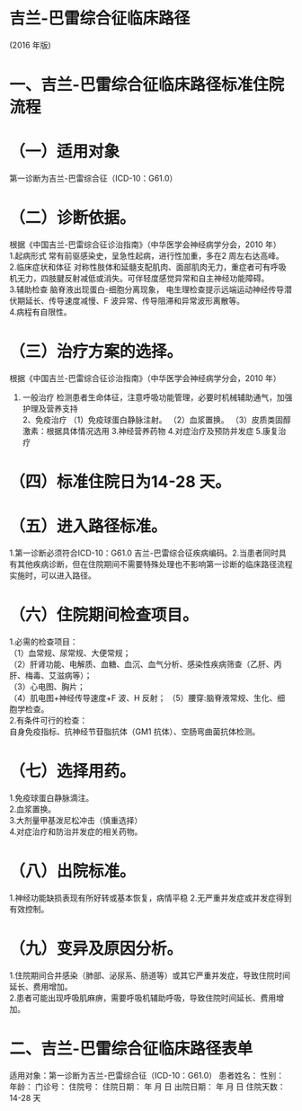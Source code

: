 # 吉兰-巴雷综合征临床路径  
(2016 年版)  
# 一、吉兰-巴雷综合征临床路径标准住院流程  
# （一）适用对象  
第一诊断为吉兰-巴雷综合征（ICD-10：G61.0）  
# （二）诊断依据。  
根据《中国吉兰-巴雷综合征诊治指南》（中华医学会神经病学分会，2010 年）  
1.起病形式  常有前驱感染史，呈急性起病，进行性加重，多在2 周左右达高峰。  
2.临床症状和体征 对称性肢体和延髓支配肌肉、面部肌肉无力，重症者可有呼吸机无力，四肢腱反射减低或消失。可伴轻度感觉异常和自主神经功能障碍。  
3.辅助检查  脑脊液出现蛋白-细胞分离现象， 电生理检查提示远端运动神经传导潜伏期延长、传导速度减慢、F 波异常、传导阻滞和异常波形离散等。  
4.病程有自限性。  
# （三）治疗方案的选择。  
根据《中国吉兰-巴雷综合征诊治指南》（中华医学会神经病学分会，2010 年）  
1. 一般治疗 检测患者生命体征，注意呼吸功能管理，必要时机械辅助通气，加强护理及营养支持  
2、免疫治疗 （1）免疫球蛋白静脉注射。 （2）血浆置换。 （3）皮质类固醇激素：根据具体情况选用 3.神经营养药物 4.对症治疗及预防并发症 5.康复治疗  
# （四）标准住院日为14-28 天。  
# （五）进入路径标准。  
1.第一诊断必须符合ICD-10：G61.0 吉兰-巴雷综合征疾病编码。2.当患者同时具有其他疾病诊断，但在住院期间不需要特殊处理也不影响第一诊断的临床路径流程实施时，可以进入路径。  
# （六）住院期间检查项目。  
1.必需的检查项目：  
（1）血常规、尿常规、大便常规；  
（2）肝肾功能、电解质、血糖、血沉、血气分析、感染性疾病筛查（乙肝、丙肝、梅毒、艾滋病等）；  
（3）心电图、胸片；  
（4）肌电图+神经传导速度$\mathrm{+F}$ 波、H 反射； （5）腰穿:脑脊液常规、生化、细胞学检查。  
2.有条件可行的检查：  
自身免疫指标、抗神经节苷脂抗体（GM1 抗体）、空肠弯曲菌抗体检测。  
# （七）选择用药。  
1.免疫球蛋白静脉滴注。  
2.血浆置换。  
3.大剂量甲基泼尼松冲击（慎重选择）  
4.对症治疗和防治并发症的相关药物。  
# （八）出院标准。  
1.神经功能缺损表现有所好转或基本恢复，病情平稳 2.无严重并发症或并发症得到有效控制。  
# （九）变异及原因分析。  
1.住院期间合并感染（肺部、泌尿系、肠道等）或其它严重并发症，导致住院时间延长、费用增加。  
2.患者可能出现呼吸肌麻痹，需要呼吸机辅助呼吸，导致住院时间延长、费用增加。  
# 二、吉兰-巴雷综合征临床路径表单  
适用对象：第一诊断为吉兰-巴雷综合征（ICD-10：G61.0） 患者姓名：          性别：     年龄：     门诊号：        住院号：           住院日期：   年   月   日   出院日期：    年    月    日  住院天数：14-28 天  
